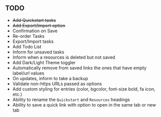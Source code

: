 ## TODO

- ~~Add Quickstart tasks~~
- ~~Add Export/Import option~~
- Confirmation on Save
- Re-order Tasks
- Export/Import tasks
- Add Todo List
- Inform for unsaved tasks
- Inform when a resources is deleted but not saved
- Add Dark/Light Theme toggler
- Automatically remove from saved links the ones that have empty label/url values
- On updates, inform to take a backup
- Validate non-https URLs passed as options
- Add custom styling for entries (color, bgcolor, font-size bold, fa icon, etc.)
- Ability to rename the `Quickstart` and `Resources` headings
- Ability to save a quick link with option to open in the same tab or new tab